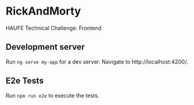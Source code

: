 # RickAndMorty

HAUFE Technical Challenge: Frontend

## Development server

Run `ng serve my-app` for a dev server. Navigate to http://localhost:4200/.

## E2e Tests

Run `npm run e2e` to execute the tests.
